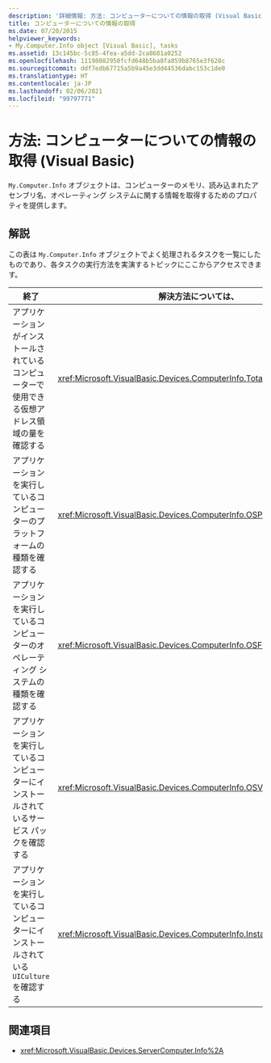 ```yaml
---
description: '詳細情報: 方法: コンピューターについての情報の取得 (Visual Basic)'
title: コンピューターについての情報の取得
ms.date: 07/20/2015
helpviewer_keywords:
- My.Computer.Info object [Visual Basic], tasks
ms.assetid: 13c145bc-5c85-4fea-a5dd-2ca8681a0252
ms.openlocfilehash: 11198082950fcfd648b5ba8fa859b8765e3f628c
ms.sourcegitcommit: ddf7edb67715a5b9a45e3dd44536dabc153c1de0
ms.translationtype: HT
ms.contentlocale: ja-JP
ms.lasthandoff: 02/06/2021
ms.locfileid: "99797771"
---
```

# <a name="getting-information-about-the-computer-visual-basic"></a>方法: コンピューターについての情報の取得 (Visual Basic)

`My.Computer.Info` オブジェクトは、コンピューターのメモリ、読み込まれたアセンブリ名、オペレーティング システムに関する情報を取得するためのプロパティを提供します。

## <a name="remarks"></a>解説

この表は `My.Computer.Info` オブジェクトでよく処理されるタスクを一覧にしたものであり、各タスクの実行方法を実演するトピックにここからアクセスできます。

|終了|解決方法については、|
|---|---|
|アプリケーションがインストールされているコンピューターで使用できる仮想アドレス領域の量を確認する|<xref:Microsoft.VisualBasic.Devices.ComputerInfo.TotalVirtualMemory%2A>|
|アプリケーションを実行しているコンピューターのプラットフォームの種類を確認する|<xref:Microsoft.VisualBasic.Devices.ComputerInfo.OSPlatform%2A>|
|アプリケーションを実行しているコンピューターのオペレーティング システムの種類を確認する|<xref:Microsoft.VisualBasic.Devices.ComputerInfo.OSFullName%2A>|
|アプリケーションを実行しているコンピューターにインストールされているサービス パックを確認する|<xref:Microsoft.VisualBasic.Devices.ComputerInfo.OSVersion%2A>|
|アプリケーションを実行しているコンピューターにインストールされている `UICulture` を確認する|<xref:Microsoft.VisualBasic.Devices.ComputerInfo.InstalledUICulture%2A>|

## <a name="see-also"></a>関連項目

- <xref:Microsoft.VisualBasic.Devices.ServerComputer.Info%2A>
